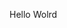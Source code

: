 Hello Wolrd






















































































































































































































































































































































































































































































































































































































































































































































































































































































































































































































































































































































































































































































































































































































































































































































































































































































































































































































































































































































































































































































































































































































































































































































































































































































































































































































































































































































































































































































































































































































































































































































































































































































































































































































































































































































































































































































































































































































































































































































































































































































































































































































































































































































































































































































































































































































































































































































































































































































































































































































































































































